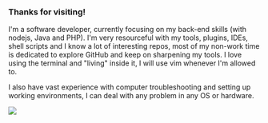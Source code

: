 ### Thanks for visiting!


<div>
  <p> I'm a software developer, currently focusing on my back-end skills (with nodejs, Java and PHP). I'm very resourceful with my tools, plugins, IDEs, shell scripts and I know a lot of interesting repos, most of my non-work time is dedicated to explore GitHub and keep on sharpening my tools. I love using the terminal and "living" inside it, I will use vim whenever I'm allowed to.</p>
  <p> I also have vast experience with computer troubleshooting and setting up working environments, I can deal with any problem in any OS or hardware. </p>
  <div>
  <img  align="left" src="https://github-readme-stats.vercel.app/api?username=kam92&hide=stars,prs&show_icons=true&include_all_commits=true&count_private=true&langs_count=10e" />
</div>
